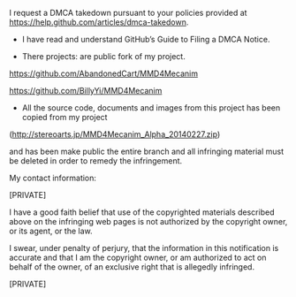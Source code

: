 I request a DMCA takedown pursuant to your policies provided at
https://help.github.com/articles/dmca-takedown.

- I have read and understand GitHub’s Guide to Filing a DMCA Notice.

- There projects: are public fork of my project.

https://github.com/AbandonedCart/MMD4Mecanim

https://github.com/BillyYi/MMD4Mecanim


- All the source code, documents and images from this project has been copied from my project

(http://stereoarts.jp/MMD4Mecanim_Alpha_20140227.zip) 

and has been make public the entire branch and all infringing material must be deleted in order to remedy the infringement.

My contact information:

[PRIVATE]

I have a good faith belief that use of the copyrighted materials
described above on the infringing web pages is not authorized by the
copyright owner, or its agent, or the law.

I swear, under penalty of perjury, that the information in this
notification is accurate and that I am the copyright owner, or am
authorized to act on behalf of the owner, of an exclusive right that is
allegedly infringed.

[PRIVATE]
